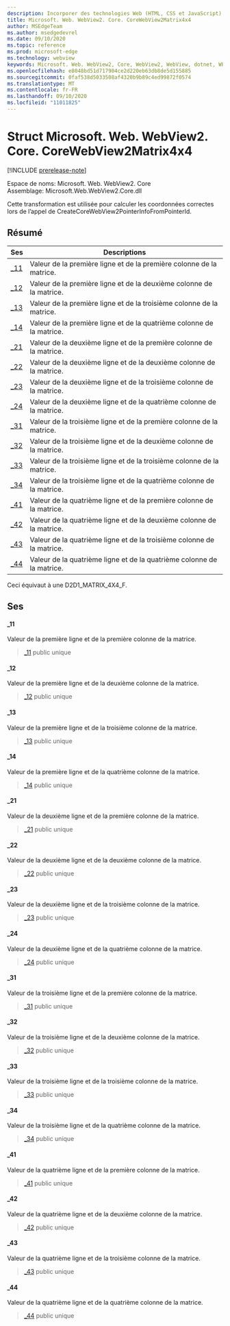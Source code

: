 ```yaml
---
description: Incorporer des technologies Web (HTML, CSS et JavaScript) dans vos applications natives avec le contrôle Microsoft Edge WebView2
title: Microsoft. Web. WebView2. Core. CoreWebView2Matrix4x4
author: MSEdgeTeam
ms.author: msedgedevrel
ms.date: 09/10/2020
ms.topic: reference
ms.prod: microsoft-edge
ms.technology: webview
keywords: Microsoft. Web. WebView2, Core, WebView2, WebView, dotnet, WPF, WinForms, application, Edge, CoreWebView2, CoreWebView2Controller, contrôle de navigateur, Edge html, Microsoft. Web. WebView2. Core. CoreWebView2Matrix4x4
ms.openlocfilehash: e8048bd51d717904ce2d220eb63db8de5d155885
ms.sourcegitcommit: 0faf538d5033508af4320b9b89c4ed99872f0574
ms.translationtype: MT
ms.contentlocale: fr-FR
ms.lasthandoff: 09/10/2020
ms.locfileid: "11011825"
---
```

# Struct Microsoft. Web. WebView2. Core. CoreWebView2Matrix4x4 

[!INCLUDE [prerelease-note](../../includes/prerelease-note.md)]

Espace de noms: Microsoft. Web. WebView2. Core \
Assemblage: Microsoft.Web.WebView2.Core.dll

Cette transformation est utilisée pour calculer les coordonnées correctes lors de l’appel de CreateCoreWebView2PointerInfoFromPointerId.

## Résumé

 Ses                        | Descriptions
--------------------------------|---------------------------------------------
[_11](#_11) | Valeur de la première ligne et de la première colonne de la matrice.
[_12](#_12) | Valeur de la première ligne et de la deuxième colonne de la matrice.
[_13](#_13) | Valeur de la première ligne et de la troisième colonne de la matrice.
[_14](#_14) | Valeur de la première ligne et de la quatrième colonne de la matrice.
[_21](#_21) | Valeur de la deuxième ligne et de la première colonne de la matrice.
[_22](#_22) | Valeur de la deuxième ligne et de la deuxième colonne de la matrice.
[_23](#_23) | Valeur de la deuxième ligne et de la troisième colonne de la matrice.
[_24](#_24) | Valeur de la deuxième ligne et de la quatrième colonne de la matrice.
[_31](#_31) | Valeur de la troisième ligne et de la première colonne de la matrice.
[_32](#_32) | Valeur de la troisième ligne et de la deuxième colonne de la matrice.
[_33](#_33) | Valeur de la troisième ligne et de la troisième colonne de la matrice.
[_34](#_34) | Valeur de la troisième ligne et de la quatrième colonne de la matrice.
[_41](#_41) | Valeur de la quatrième ligne et de la première colonne de la matrice.
[_42](#_42) | Valeur de la quatrième ligne et de la deuxième colonne de la matrice.
[_43](#_43) | Valeur de la quatrième ligne et de la troisième colonne de la matrice.
[_44](#_44) | Valeur de la quatrième ligne et de la quatrième colonne de la matrice.

Ceci équivaut à une D2D1_MATRIX_4X4_F.

## Ses

#### _11 

Valeur de la première ligne et de la première colonne de la matrice.

> [_11](#_11) public unique

#### _12 

Valeur de la première ligne et de la deuxième colonne de la matrice.

> [_12](#_12) public unique

#### _13 

Valeur de la première ligne et de la troisième colonne de la matrice.

> [_13](#_13) public unique

#### _14 

Valeur de la première ligne et de la quatrième colonne de la matrice.

> [_14](#_14) public unique

#### _21 

Valeur de la deuxième ligne et de la première colonne de la matrice.

> [_21](#_21) public unique

#### _22 

Valeur de la deuxième ligne et de la deuxième colonne de la matrice.

> [_22](#_22) public unique

#### _23 

Valeur de la deuxième ligne et de la troisième colonne de la matrice.

> [_23](#_23) public unique

#### _24 

Valeur de la deuxième ligne et de la quatrième colonne de la matrice.

> [_24](#_24) public unique

#### _31 

Valeur de la troisième ligne et de la première colonne de la matrice.

> [_31](#_31) public unique

#### _32 

Valeur de la troisième ligne et de la deuxième colonne de la matrice.

> [_32](#_32) public unique

#### _33 

Valeur de la troisième ligne et de la troisième colonne de la matrice.

> [_33](#_33) public unique

#### _34 

Valeur de la troisième ligne et de la quatrième colonne de la matrice.

> [_34](#_34) public unique

#### _41 

Valeur de la quatrième ligne et de la première colonne de la matrice.

> [_41](#_41) public unique

#### _42 

Valeur de la quatrième ligne et de la deuxième colonne de la matrice.

> [_42](#_42) public unique

#### _43 

Valeur de la quatrième ligne et de la troisième colonne de la matrice.

> [_43](#_43) public unique

#### _44 

Valeur de la quatrième ligne et de la quatrième colonne de la matrice.

> [_44](#_44) public unique

